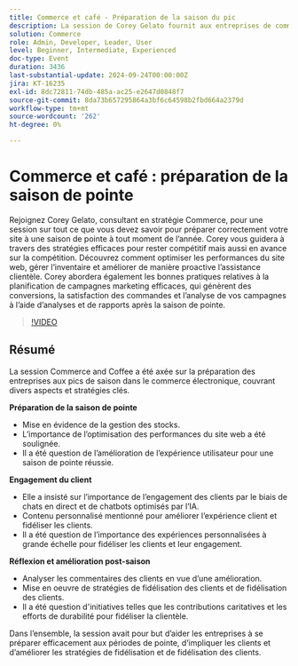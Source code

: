 ```yaml
---
title: Commerce et café - Préparation de la saison du pic
description: La session de Corey Gelato fournit aux entreprises de commerce électronique des stratégies pour exceller pendant les hautes saisons en optimisant les performances du site web, en gérant l’inventaire, en améliorant l’engagement des clients avec les outils d’IA et en tirant parti des analyses post-saison pour améliorer la fidélisation et la fidélité.
solution: Commerce
role: Admin, Developer, Leader, User
level: Beginner, Intermediate, Experienced
doc-type: Event
duration: 3436
last-substantial-update: 2024-09-24T00:00:00Z
jira: KT-16235
exl-id: 8dc72811-74db-485a-ac25-e2647d0848f7
source-git-commit: 8da73b657295864a3bf6c64598b2fbd664a2379d
workflow-type: tm+mt
source-wordcount: '262'
ht-degree: 0%

---
```


# Commerce et café : préparation de la saison de pointe

Rejoignez Corey Gelato, consultant en stratégie Commerce, pour une session sur tout ce que vous devez savoir pour préparer correctement votre site à une saison de pointe à tout moment de l’année. Corey vous guidera à travers des stratégies efficaces pour rester compétitif mais aussi en avance sur la compétition. Découvrez comment optimiser les performances du site web, gérer l’inventaire et améliorer de manière proactive l’assistance clientèle. Corey abordera également les bonnes pratiques relatives à la planification de campagnes marketing efficaces, qui génèrent des conversions, la satisfaction des commandes et l’analyse de vos campagnes à l’aide d’analyses et de rapports après la saison de pointe.

>[!VIDEO](https://video.tv.adobe.com/v/3434700/?learn=on)

## Résumé

La session Commerce and Coffee a été axée sur la préparation des entreprises aux pics de saison dans le commerce électronique, couvrant divers aspects et stratégies clés.

**Préparation de la saison de pointe**

* Mise en évidence de la gestion des stocks.
* L’importance de l’optimisation des performances du site web a été soulignée.
* Il a été question de l’amélioration de l’expérience utilisateur pour une saison de pointe réussie.

**Engagement du client**

* Elle a insisté sur l’importance de l’engagement des clients par le biais de chats en direct et de chatbots optimisés par l’IA.
* Contenu personnalisé mentionné pour améliorer l’expérience client et fidéliser les clients.
* Il a été question de l’importance des expériences personnalisées à grande échelle pour fidéliser les clients et leur engagement.

**Réflexion et amélioration post-saison**

* Analyser les commentaires des clients en vue d’une amélioration.
* Mise en oeuvre de stratégies de fidélisation des clients et de fidélisation des clients.
* Il a été question d&#39;initiatives telles que les contributions caritatives et les efforts de durabilité pour fidéliser la clientèle.

Dans l’ensemble, la session avait pour but d’aider les entreprises à se préparer efficacement aux périodes de pointe, d’impliquer les clients et d’améliorer les stratégies de fidélisation et de fidélisation des clients.
